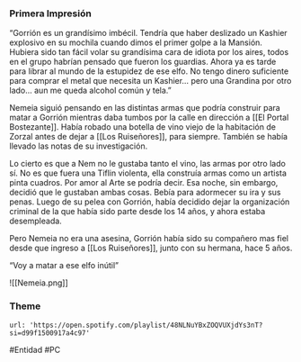 ### Primera Impresión
“Gorrión es un grandísimo imbécil. Tendría que haber deslizado un Kashier explosivo en su mochila cuando dimos el primer golpe a la Mansión. Hubiera sido tan fácil volar su grandísima cara de idiota por los aires, todos en el grupo habrían pensado que fueron los guardias. Ahora ya es tarde para librar al mundo de la estupidez de ese elfo. No tengo dinero suficiente para comprar el metal que necesita un Kashier… pero una Grandina por otro lado... aun me queda alcohol común y tela.”

Nemeia siguió pensando en las distintas armas que podría construir para matar a Gorrión mientras daba tumbos por la calle en dirección a [[El Portal Bostezante]]. Había robado una botella de vino viejo de la habitación de Zorzal antes de dejar a [[Los Ruiseñores]], para siempre. También se había llevado las notas de su investigación.

Lo cierto es que a Nem no le gustaba tanto el vino, las armas por otro lado sí. No es que fuera una Tiflin violenta, ella construía armas como un artista pinta cuadros. Por amor al Arte se podría decir. Esa noche, sin embargo, decidió que le gustaban ambas cosas. Bebía para adormecer su ira y sus penas. Luego de su pelea con Gorrión, había decidido dejar la organización criminal de la que había sido parte desde los 14 años, y ahora estaba desempleada.

Pero Nemeia no era una asesina, Gorrión había sido su compañero mas fiel desde que ingreso a [[Los Ruiseñores]], junto con su hermana, hace 5 años.

“Voy a matar a ese elfo inútil”

![[Nemeia.png]]

### Theme
```spotify
url: 'https://open.spotify.com/playlist/48NLNuYBxZOQVUXjdYs3nT?si=d99f1500917a4c97'
```



#Entidad #PC